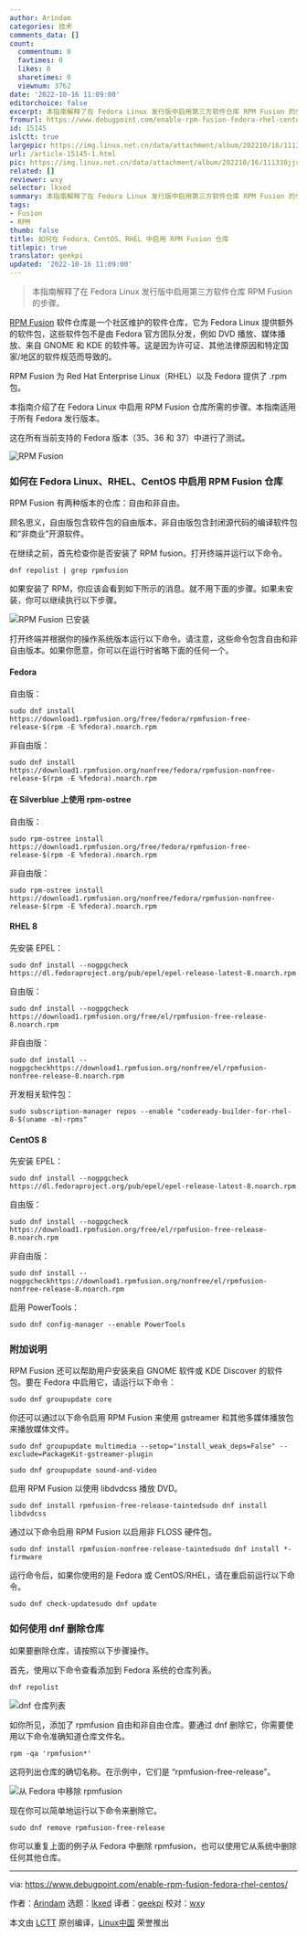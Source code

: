 ```yaml
---
author: Arindam
categories: 技术
comments_data: []
count:
  commentnum: 0
  favtimes: 0
  likes: 0
  sharetimes: 0
  viewnum: 3762
date: '2022-10-16 11:09:00'
editorchoice: false
excerpt: 本指南解释了在 Fedora Linux 发行版中启用第三方软件仓库 RPM Fusion 的步骤。
fromurl: https://www.debugpoint.com/enable-rpm-fusion-fedora-rhel-centos/
id: 15145
islctt: true
largepic: https://img.linux.net.cn/data/attachment/album/202210/16/111338jjr0eh5cjgq017n5.jpg
url: /article-15145-1.html
pic: https://img.linux.net.cn/data/attachment/album/202210/16/111338jjr0eh5cjgq017n5.jpg.thumb.jpg
related: []
reviewer: wxy
selector: lkxed
summary: 本指南解释了在 Fedora Linux 发行版中启用第三方软件仓库 RPM Fusion 的步骤。
tags:
- Fusion
- RPM
thumb: false
title: 如何在 Fedora、CentOS、RHEL 中启用 RPM Fusion 仓库
titlepic: true
translator: geekpi
updated: '2022-10-16 11:09:00'
---
```



> 
> 本指南解释了在 Fedora Linux 发行版中启用第三方软件仓库 RPM Fusion 的步骤。
> 
> 
> 


[RPM Fusion](https://rpmfusion.org/) 软件仓库是一个社区维护的软件仓库，它为 Fedora Linux 提供额外的软件包，这些软件包不是由 Fedora 官方团队分发，例如 DVD 播放、媒体播放、来自 GNOME 和 KDE 的软件等。这是因为许可证、其他法律原因和特定国家/地区的软件规范而导致的。


RPM Fusion 为 Red Hat Enterprise Linux（RHEL）以及 Fedora 提供了 .rpm 包。


本指南介绍了在 Fedora Linux 中启用 RPM Fusion 仓库所需的步骤。本指南适用于所有 Fedora 发行版本。


这在所有当前支持的 Fedora 版本（35、36 和 37）中进行了测试。


![RPM Fusion](/data/attachment/album/202210/16/111338jjr0eh5cjgq017n5.jpg)


### 如何在 Fedora Linux、RHEL、CentOS 中启用 RPM Fusion 仓库


RPM Fusion 有两种版本的仓库：自由和非自由。


顾名思义，自由版包含软件包的自由版本，非自由版包含封闭源代码的编译软件包和“非商业”开源软件。


在继续之前，首先检查你是否安装了 RPM fusion。打开终端并运行以下命令。



```
dnf repolist | grep rpmfusion

```

如果安装了 RPM，你应该会看到如下所示的消息。就不用下面的步骤。如果未安装，你可以继续执行以下步骤。


![RPM Fusion 已安装](/data/attachment/album/202210/16/110916okkl836kkge33le4.png)


打开终端并根据你的操作系统版本运行以下命令。请注意，这些命令包含自由和非自由版本。如果你愿意，你可以在运行时省略下面的任何一个。


#### Fedora


自由版：



```
sudo dnf install https://download1.rpmfusion.org/free/fedora/rpmfusion-free-release-$(rpm -E %fedora).noarch.rpm

```

非自由版：



```
sudo dnf install https://download1.rpmfusion.org/nonfree/fedora/rpmfusion-nonfree-release-$(rpm -E %fedora).noarch.rpm

```

#### 在 Silverblue 上使用 rpm-ostree


自由版：



```
sudo rpm-ostree install https://download1.rpmfusion.org/free/fedora/rpmfusion-free-release-$(rpm -E %fedora).noarch.rpm

```

非自由版：



```
sudo rpm-ostree install https://download1.rpmfusion.org/nonfree/fedora/rpmfusion-nonfree-release-$(rpm -E %fedora).noarch.rpm

```

#### RHEL 8


先安装 EPEL：



```
sudo dnf install --nogpgcheck https://dl.fedoraproject.org/pub/epel/epel-release-latest-8.noarch.rpm

```

自由版：



```
sudo dnf install --nogpgcheck https://download1.rpmfusion.org/free/el/rpmfusion-free-release-8.noarch.rpm

```

非自由版：



```
sudo dnf install --nogpgcheckhttps://download1.rpmfusion.org/nonfree/el/rpmfusion-nonfree-release-8.noarch.rpm

```

开发相关软件包：



```
sudo subscription-manager repos --enable "codeready-builder-for-rhel-8-$(uname -m)-rpms"

```

#### CentOS 8


先安装 EPEL：



```
sudo dnf install --nogpgcheck https://dl.fedoraproject.org/pub/epel/epel-release-latest-8.noarch.rpm

```

自由版：



```
sudo dnf install --nogpgcheck https://download1.rpmfusion.org/free/el/rpmfusion-free-release-8.noarch.rpm

```

非自由版：



```
sudo dnf install --nogpgcheckhttps://download1.rpmfusion.org/nonfree/el/rpmfusion-nonfree-release-8.noarch.rpm

```

启用 PowerTools：



```
sudo dnf config-manager --enable PowerTools

```

### 附加说明


RPM Fusion 还可以帮助用户安装来自 GNOME 软件或 KDE Discover 的软件包。要在 Fedora 中启用它，请运行以下命令：



```
sudo dnf groupupdate core

```

你还可以通过以下命令启用 RPM Fusion 来使用 gstreamer 和其他多媒体播放包来播放媒体文件。



```
sudo dnf groupupdate multimedia --setop="install_weak_deps=False" --exclude=PackageKit-gstreamer-plugin

```


```
sudo dnf groupupdate sound-and-video

```

启用 RPM Fusion 以使用 libdvdcss 播放 DVD。



```
sudo dnf install rpmfusion-free-release-taintedsudo dnf install libdvdcss

```

通过以下命令启用 RPM Fusion 以启用非 FLOSS 硬件包。



```
sudo dnf install rpmfusion-nonfree-release-taintedsudo dnf install *-firmware

```

运行命令后，如果你使用的是 Fedora 或 CentOS/RHEL，请在重启前运行以下命令。



```
sudo dnf check-updatesudo dnf update

```

### 如何使用 dnf 删除仓库


如果要删除仓库，请按照以下步骤操作。


首先，使用以下命令查看添加到 Fedora 系统的仓库列表。



```
dnf repolist

```

![dnf 仓库列表](/data/attachment/album/202210/16/110916mzsjlmlzyfbdjsbb.jpg)


如你所见，添加了 rpmfusion 自由和非自由仓库。要通过 dnf 删除它，你需要使用以下命令准确知道仓库文件名。



```
rpm -qa 'rpmfusion*'

```

这将列出仓库的确切名称。在示例中，它们是 “rpmfusion-free-release”。


![从 Fedora 中移除 rpmfusion](/data/attachment/album/202210/16/110916jibog8omnlw81ohe.jpg)


现在你可以简单地运行以下命令来删除它。



```
sudo dnf remove rpmfusion-free-release

```

你可以重复上面的例子从 Fedora 中删除 rpmfusion，也可以使用它从系统中删除任何其他仓库。




---


via: <https://www.debugpoint.com/enable-rpm-fusion-fedora-rhel-centos/>


作者：[Arindam](https://www.debugpoint.com/author/admin1/) 选题：[lkxed](https://github.com/lkxed) 译者：[geekpi](https://github.com/geekpi) 校对：[wxy](https://github.com/wxy)


本文由 [LCTT](https://github.com/LCTT/TranslateProject) 原创编译，[Linux中国](https://linux.cn/) 荣誉推出